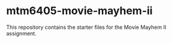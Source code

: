 # mtm6405-movie-mayhem-ii
This repository contains the starter files for the Movie Mayhem II assignment.
